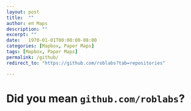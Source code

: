 ```yaml
---
layout: post
title:  ""
author: eπ Maps
description: ""
excerpt: ""
date:   1970-01-01T00:00:00-08:00
categories: [Mapbox, Paper Maps]
tags: [Mapbox, Paper Maps]
permalink: /github/
redirect_to: "https://github.com/roblabs?tab=repositories"

---
```


# Did you mean `github.com/roblabs`?
